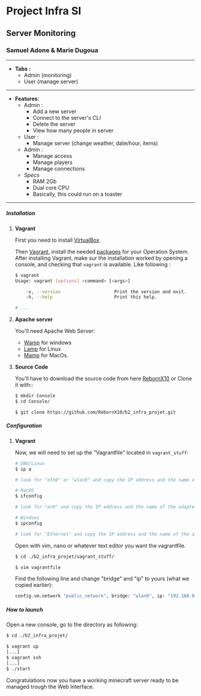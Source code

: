 # Project Infra SI

## Server Monitoring

### Samuel Adone & Marie Dugoua

---

- **Tabs  :**
  - Admin (monitoring)
  - User (manage server)

---

- **Features**:
  - Admin :
    - Add a new server
    - Connect to the server's _CLI_
    - Delete the server
    - View how many people in server
  - User : 
    - Manage server (change weather, date/hour, items)
  - Admin :
    - Manage access
    - Manage players
    - Manage connections
  - *Specs* 
    - RAM 2Gb
    - Dual core CPU 
    - Basically, this could run on a toaster
------

##### Installation

1. **Vagrant**

   First you need to install [VirtualBox](https://www.virtualbox.org/wiki/Downloads).

   Then [Vagrant](https://www.vagrantup.com/), install the needed [packages](https://www.vagrantup.com/downloads) for your Operation System. 
   After installing Vagrant, make sur the installation worked by opening a console, and checking that `vagrant` is available. Like following :

   ```bash
   $ vagrant
   Usage: vagrant [options] <command> [<args>]
   
       -v, --version                    Print the version and exit.
       -h, --help                       Print this help.
   
   # ...
   ```

2. **Apache server**

   You'll need Apache Web Server:
	- [Wamp](https://www.wampserver.com/) for windows 
	- [Lamp](https://doc.ubuntu-fr.org/lamp) for Linux
	- [Mamp](https://www.mamp.info/fr/mamp/mac/) for MacOs.

3. **Source Code**

   You'll have to download the source code from here [RebornX10](https://github.com/RebornX10/b2_infra_projet) 
   or Clone it with::

   ```bash
   $ mkdir Console
   $ cd Console/

   $ git clone https://github.com/RebornX10/b2_infra_projet.git
   ```



##### Configuration

1. **Vagrant**

   Now, we will need to set up the "Vagrantfile" located in `vagrant_stuff`:

   ```bash
   # GNU/Linux
   $ ip a
   
   # look for "eth0" or "wlan0" and copy the IP address and the name of the adapter
   ```

   ```bash
   # MacOS
   $ ifconfig
   
   # look for "en0" and copy the IP address and the name of the adapter
   ```

   ```bash
   # Windows
   $ ipconfig
   
   # look for "Ethernet" and copy the IP address and the name of the adapter
   ```

   Open with vim, nano or whatever text editor you want the vagrantfile.

   ```bash
   $ cd ./b2_infra_projet/vagrant_stuff/
   
   $ vim vagrantfile
   ```

   Find the following line and change "bridge" and "ip" to yours (what we copied earlier):

   ```bash
   config.vm.network "public_network", bridge: "wlan0", ip: "192.168.0.99"
   ```


##### How to launch

   Open a new console, go to the directory as following:

   ```bash
   $ cd ./b2_infra_projet/

   $ vagrant up
   [...]
   $ vagrant ssh
   [...]
   $ ./start
   ```

   Congratulations now you have a working minecraft server ready to be managed trough the Web Interface.
